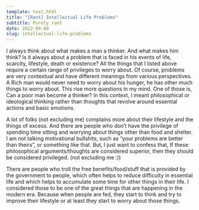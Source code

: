 ```yaml
---
template: text.html
title: "[Rant] Intellectual Life Problems"
subtitle: Purely rant
date: 2022-09-08
slug: intellectual-life-problems
---
```


I always think about what makes a man a thinker. And what makes him think? Is it always about a problem that is faced in his events of life, scarcity, lifestyle, death or existence? All the things that I listed above require a certain range of privileges to worry about. Of course, problems are very contextual and have different meanings from various perspectives. A Rich man would never need to worry about his hunger, he has other much things to worry about. This rise more questions in my mind. One of those is, Can a poor man become a thinker? In this context, I meant philosophical or ideological thinking rather than thoughts that revolve around essential actions and basic emotions.

A lot of folks (not excluding me) complains more about their lifestyle and the things of excess. And there are people who don’t have the privilege of spending time sitting and worrying about things other than food and shelter. I am not talking motivational bullshits, such as “your problems are better than theirs”, or something like that. But, I just want to confess that, If these philosophical arguments/thoughts are considered superior, then they should be considered privileged. (not excluding me :))

There are people who troll the free benefits/food/stuff that is provided by the government to people, which often helps to reduce difficulty in essential life and which helps to accumulate some time for other things in their life. I considered those to be one of the great things that are happening in the modern era. Because when people are fed, they start to think and try to improve their lifestyle or at least they start to worry about those things.
